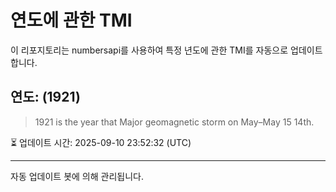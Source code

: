 
# 연도에 관한 TMI

이 리포지토리는 numbersapi를 사용하여 특정 년도에 관한 TMI를 자동으로 업데이트합니다.

## 연도: (1921)
> 1921 is the year that Major geomagnetic storm on May–May 15 14th.

⏳ 업데이트 시간: 2025-09-10 23:52:32 (UTC)

---
자동 업데이트 봇에 의해 관리됩니다.
